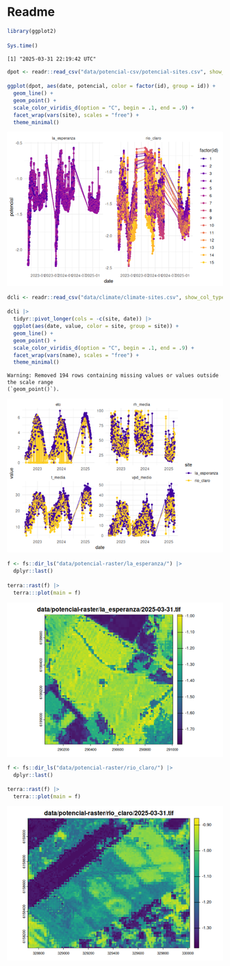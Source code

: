 # Readme


``` r
library(ggplot2)

Sys.time()
```

    [1] "2025-03-31 22:19:42 UTC"

``` r
dpot <- readr::read_csv("data/potencial-csv/potencial-sites.csv", show_col_types = FALSE)

ggplot(dpot, aes(date, potencial, color = factor(id), group = id)) +
  geom_line() +
  geom_point() +
  scale_color_viridis_d(option = "C", begin = .1, end = .9) + 
  facet_wrap(vars(site), scales = "free") +
  theme_minimal()
```

![](readme_files/figure-commonmark/potencial-1.png)

``` r
dcli <- readr::read_csv("data/climate/climate-sites.csv", show_col_types = FALSE) 

dcli |> 
  tidyr::pivot_longer(cols = -c(site, date)) |> 
  ggplot(aes(date, value, color = site, group = site)) +
  geom_line() +
  geom_point() +
  scale_color_viridis_d(option = "C", begin = .1, end = .9) + 
  facet_wrap(vars(name), scales = "free") +
  theme_minimal()
```

    Warning: Removed 194 rows containing missing values or values outside the scale range
    (`geom_point()`).

![](readme_files/figure-commonmark/clima-1.png)

``` r
f <- fs::dir_ls("data/potencial-raster/la_esperanza/") |> 
  dplyr::last()

terra::rast(f) |> 
  terra:::plot(main = f)
```

![](readme_files/figure-commonmark/la_esperanza-1.png)

``` r
f <- fs::dir_ls("data/potencial-raster/rio_claro/") |> 
  dplyr::last()

terra::rast(f) |> 
  terra:::plot(main = f)
```

![](readme_files/figure-commonmark/rio_claro-1.png)
